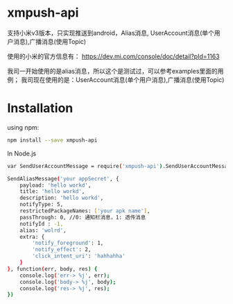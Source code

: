 # xmpush-api
支持小米v3版本，只实现推送到android，Alias消息, UserAccount消息(单个用户消息),广播消息(使用Topic)

使用的小米的官方信息有：
https://dev.mi.com/console/doc/detail?pId=1163

我司一开始使用的是alias消息，所以这个是测试过，可以参考examples里面的用例；
我司现在使用的是：UserAccount消息(单个用户消息),广播消息(使用Topic)

# Installation
using npm:

``` bash
npm install --save xmpush-api
```

In Node.js

``` bash
var SendUserAccountMessage = require('xmpush-api').SendUserAccountMessage;

SendAliasMessage('your appSecret', {
    payload: 'hello workd',
    title: 'hello workd',
    description: 'hello workd',
    notifyType: 5,
    restrictedPackageNames: ['your apk name'],
    passThrough: 0, //0: 通知栏消息，1: 透传消息
    notifyId : -1,
    alias: 'wolrd',
    extra: {
        'notify_foreground': 1,
        'notify_effect': 2,
        'click_intent_uri': 'hahhahha'
    }
}, function(err, body, res) {
    console.log('err-> %j', err);
    console.log('body-> %j', body);
    console.log('res-> %j', res);
})
```
